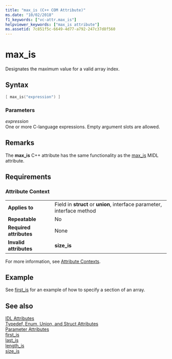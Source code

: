 ```yaml
---
title: "max_is (C++ COM Attribute)"
ms.date: "10/02/2018"
f1_keywords: ["vc-attr.max_is"]
helpviewer_keywords: ["max_is attribute"]
ms.assetid: 7c851f5c-6649-4d77-a792-247c37d8f560
---
```

# max_is

Designates the maximum value for a valid array index.

## Syntax

```cpp
[ max_is("expression") ]
```

### Parameters

*expression*<br/>
One or more C-language expressions. Empty argument slots are allowed.

## Remarks

The **max_is** C++ attribute has the same functionality as the [max_is](/windows/desktop/Midl/max-is) MIDL attribute.

## Requirements

### Attribute Context

|||
|-|-|
|**Applies to**|Field in **struct** or **union**, interface parameter, interface method|
|**Repeatable**|No|
|**Required attributes**|None|
|**Invalid attributes**|**size_is**|

For more information, see [Attribute Contexts](cpp-attributes-com-net.md#contexts).

## Example

See [first_is](first-is.md) for an example of how to specify a section of an array.

## See also

[IDL Attributes](idl-attributes.md)<br/>
[Typedef, Enum, Union, and Struct Attributes](typedef-enum-union-and-struct-attributes.md)<br/>
[Parameter Attributes](parameter-attributes.md)<br/>
[first_is](first-is.md)<br/>
[last_is](last-is.md)<br/>
[length_is](length-is.md)<br/>
[size_is](size-is.md)

